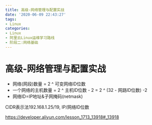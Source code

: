 ```yaml
---
title: 高级-网络管理与配置实战
date: '2020-06-09 22:43:27'
tags:
- Linux
categories:
- Linux
- 阿里云Linux运维学习路线
- 阶段二:网络基础
---
```


# 高级-网络管理与配置实战


- 网络(网段)数量 = 2 ^ 可变网络ID位数
- 一个网络的主机数量 = 2 ^ 主机ID位数 - 2 = 2 ^ (32 - 网路ID位数) -2
- 网络ID=IP地址&子网掩码(netmask)


CIDR表示法192.168.1.25/19, IP/网络ID位数



https://developer.aliyun.com/lesson_1713_13918#_13918
